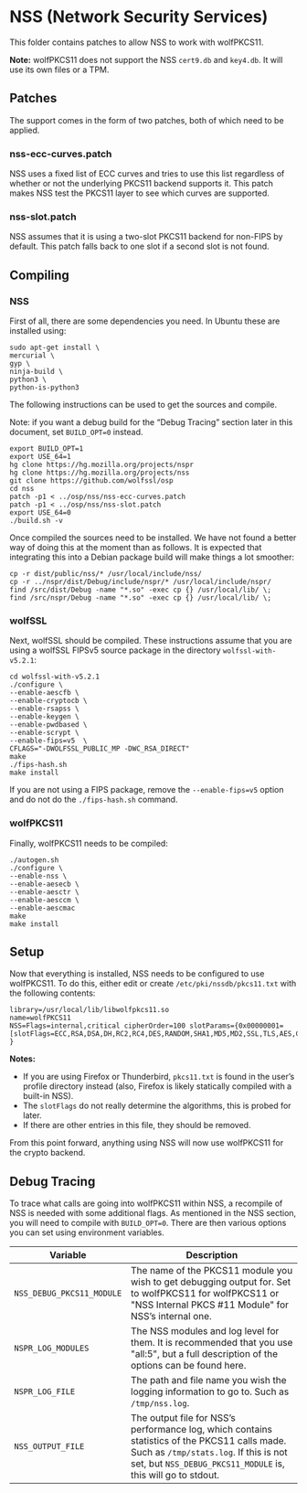 # NSS (Network Security Services)

This folder contains patches to allow NSS to work with wolfPKCS11.

**Note:** wolfPKCS11 does not support the NSS `cert9.db` and `key4.db`. It will
use its own files or a TPM.

## Patches

The support comes in the form of two patches, both of which need to be applied.

### nss-ecc-curves.patch

NSS uses a fixed list of ECC curves and tries to use this list regardless of
whether or not the underlying PKCS11 backend supports it. This patch makes NSS
test the PKCS11 layer to see which curves are supported.

### nss-slot.patch

NSS assumes that it is using a two-slot PKCS11 backend for non-FIPS by default.
This patch falls back to one slot if a second slot is not found.

## Compiling

### NSS

First of all, there are some dependencies you need. In Ubuntu these are
installed using:

```
sudo apt-get install \
mercurial \
gyp \
ninja-build \
python3 \
python-is-python3
```

The following instructions can be used to get the sources and compile.

Note: if you want a debug build for the “Debug Tracing” section later in this
document, set `BUILD_OPT=0` instead.

```
export BUILD_OPT=1
export USE_64=1
hg clone https://hg.mozilla.org/projects/nspr
hg clone https://hg.mozilla.org/projects/nss
git clone https://github.com/wolfssl/osp
cd nss
patch -p1 < ../osp/nss/nss-ecc-curves.patch
patch -p1 < ../osp/nss/nss-slot.patch
export USE_64=0
./build.sh -v
```

Once compiled the sources need to be installed. We have not found a better way
of doing this at the moment than as follows. It is expected that integrating
this into a Debian package build will make things a lot smoother:

```
cp -r dist/public/nss/* /usr/local/include/nss/
cp -r ../nspr/dist/Debug/include/nspr/* /usr/local/include/nspr/
find /src/dist/Debug -name "*.so" -exec cp {} /usr/local/lib/ \;
find /src/nspr/Debug -name "*.so" -exec cp {} /usr/local/lib/ \;
```

### wolfSSL

Next, wolfSSL should be compiled. These instructions assume that you are using a
wolfSSL FIPSv5 source package in the directory `wolfssl-with-v5.2.1`:

```
cd wolfssl-with-v5.2.1
./configure \
--enable-aescfb \
--enable-cryptocb \
--enable-rsapss \
--enable-keygen \
--enable-pwdbased \
--enable-scrypt \
--enable-fips=v5  \
CFLAGS="-DWOLFSSL_PUBLIC_MP -DWC_RSA_DIRECT"
make
./fips-hash.sh
make install
```

If you are not using a FIPS package, remove the `--enable-fips=v5` option and
do not do the `./fips-hash.sh` command.

### wolfPKCS11

Finally, wolfPKCS11 needs to be compiled:

```
./autogen.sh
./configure \
--enable-nss \
--enable-aesecb \
--enable-aesctr \
--enable-aesccm \
--enable-aescmac
make
make install
```

## Setup

Now that everything is installed, NSS needs to be configured to use wolfPKCS11.
To do this, either edit or create `/etc/pki/nssdb/pkcs11.txt` with the following
contents:

```
library=/usr/local/lib/libwolfpkcs11.so
name=wolfPKCS11
NSS=Flags=internal,critical cipherOrder=100 slotParams={0x00000001=[slotFlags=ECC,RSA,DSA,DH,RC2,RC4,DES,RANDOM,SHA1,MD5,MD2,SSL,TLS,AES,Camellia,SEED,SHA256,SHA512] }
```

**Notes:**

* If you are using Firefox or Thunderbird, `pkcs11.txt` is found in the user’s
profile directory instead (also, Firefox is likely statically compiled with a
built-in NSS).
* The `slotFlags` do not really determine the algorithms, this is probed for
later.
* If there are other entries in this file, they should be removed.

From this point forward, anything using NSS will now use wolfPKCS11 for the
crypto backend.

## Debug Tracing

To trace what calls are going into wolfPKCS11 within NSS, a recompile of NSS is needed with some additional flags. As mentioned in the NSS section, you will need to compile with `BUILD_OPT=0`. There are then various options you can set using environment variables.


| Variable | Description |
| -------- | ----------- |
| `NSS_DEBUG_PKCS11_MODULE` | The name of the PKCS11 module you wish to get debugging output for. Set to wolfPKCS11 for wolfPKCS11 or "NSS Internal PKCS #11 Module" for NSS’s internal one. |
| `NSPR_LOG_MODULES` | The NSS modules and log level for them. It is recommended that you use "all:5", but a full description of the options can be found here. |
| `NSPR_LOG_FILE` | The path and file name you wish the logging information to go to. Such as `/tmp/nss.log`. |
| `NSS_OUTPUT_FILE` | The output file for NSS’s performance log, which contains statistics of the PKCS11 calls made. Such as `/tmp/stats.log`. If this is not set, but `NSS_DEBUG_PKCS11_MODULE` is, this will go to stdout. |


